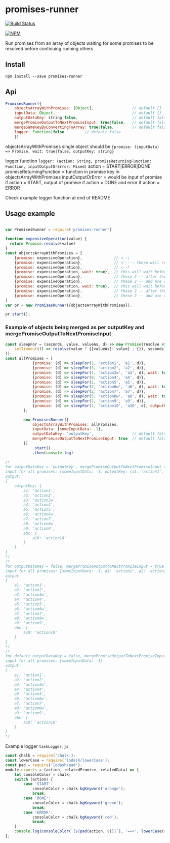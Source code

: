 # promises-runner

[![Build Status](https://travis-ci.org/hasnat/promises-runner.svg)](https://travis-ci.org/hasnat/promises-runner)

[![NPM](https://nodei.co/npm/promises-runner.png)](https://nodei.co/npm/promises-runner/)

Run promises from an array of objects waiting for some promises to be resolved before continuing running others

## Install

    npm install --save promises-runner

## Api
```js
PromisesRunner({
    objectsArrayWithPromises: [Object],                 // default []
    inputData: Object,                                  // default {}
    outputDataKey: string|false,                        // default false
    mergePromiseOutputToNextPromiseInput: true|false,   // default false
    mergeSameKeyByConvertingToArray: true|false,        // default false
    logger: Function|false         // default false
    })
```
objectsArrayWithPromises single object should be
`{promise: (inputData) => Promise, wait: true|false, outputKey: string}`


logger function
`logger: (action: String, promiseReturningFunction: Function, inputOutputOrError: Mixed)`
action = START|ERROR|DONE
promiseReturningFunction = function in promise key in objectsArrayWithPromises
inputOutputOrError = would be input of promise if action = START,
                     output of promise if action = DONE
                     and error if action = ERROR

Check example logger function at end of README

## Usage example

```js

var PromisesRunner = require('promises-runner')

function expensiveOperation(value) {
  return Promise.resolve(value)
}
const objectsArrayWithPromises = [
    {promise: expensiveOperation},              // <--┐
    {promise: expensiveOperation},              // <----- these will run in parallel
    {promise: expensiveOperation},              // <--┘
    {promise: expensiveOperation, wait: true},  // this will wait before all previous are resolved
    {promise: expensiveOperation},              // these 2 -- after the previous one is resolved
    {promise: expensiveOperation},              // these 2 -- and are ran in parallel
    {promise: expensiveOperation, wait: true},  // this will wait before all previous are resolved
    {promise: expensiveOperation},              // these 2 -- after the previous one is resolved
    {promise: expensiveOperation},              // these 2 -- and are ran in parallel
]
var pr = new PromisesRunner({objectsArrayWithPromises});

pr.start();
```

### Example of objects being merged as per outputKey and mergePromiseOutputToNextPromiseInput
```js
const sleepFor = (seconds, value, valueAs, d) => new Promise(resolve => (
    setTimeout(() => resolve(value ? {[valueAs]: value} : {}), seconds)
));
const allPromises = [
            {promise: (d) => sleepFor(1, 'action1', 'a1', d)},
            {promise: (d) => sleepFor(3, 'action2', 'a2', d)},
            {promise: (d) => sleepFor(1, 'action3w', 'a3', d), wait: true},
            {promise: (d) => sleepFor(8, 'action4', 'a4', d)},
            {promise: (d) => sleepFor(1, 'action5', 'a5', d)},
            {promise: (d) => sleepFor(2, 'action6w', 'a6', d), wait: true},
            {promise: (d) => sleepFor(2, 'action7', 'a7', d)},
            {promise: (d) => sleepFor(5, 'action8w', 'a8', d), wait: true},
            {promise: (d) => sleepFor(2, 'action9', 'a9', d)},
            {promise: (d) => sleepFor(1, 'action10', 'a10', d), outputKey: 'abc'},
        ];

        new PromisesRunner({
            objectsArrayWithPromises: allPromises, 
            inputData: {someInputData: -1},
            outputDataKey: 'outputKey',                 // default false
            mergePromiseOutputToNextPromiseInput: true  // default false
        })
            .start()
            .then(console.log)
            
/* 
for outputDataKey = 'outputKey', mergePromiseOutputToNextPromiseInput = true
input for all promises: {someInputData: -1, outputKey: {a1: 'action1', a2: 'action2' ....}}
output: 
{
    outputKey: { 
        a1: 'action1',
        a2: 'action2',
        a3: 'action3w',
        a4: 'action4',
        a5: 'action5',
        a6: 'action6w',
        a7: 'action7',
        a8: 'action8w',
        a9: 'action9',
        abc: {
            a10: 'action10'
        }
    }
}
*/
/* 
for outputDataKey = false, mergePromiseOutputToNextPromiseInput = true
input for all promises: {someInputData: -1, a1: 'action1', a2: 'action2' ....}
output: 
{
    a1: 'action1',
    a2: 'action2',
    a3: 'action3w',
    a4: 'action4',
    a5: 'action5',
    a6: 'action6w',
    a7: 'action7',
    a8: 'action8w',
    a9: 'action9',
    abc: {
        a10: 'action10'
    }
}
*/
/* 
for default outputDataKey = false, mergePromiseOutputToNextPromiseInput = false
input for all promises: {someInputData: -1}
output: 
{
    a1: 'action1',
    a2: 'action2',
    a3: 'action3w',
    a4: 'action4',
    a5: 'action5',
    a6: 'action6w',
    a7: 'action7',
    a8: 'action8w',
    a9: 'action9',
    abc: {
        a10: 'action10'
    }
}
*/
```


Example logger
`taskLogger.js`
```js
const chalk = require('chalk');
const lowerCase = require('lodash/lowerCase');
const pad = require('lodash/pad');
module.exports = (action, relatedPromise, relatedData) => {
    let consoleColor = chalk;
    switch (action) {
        case 'START':
            consoleColor = chalk.bgKeyword('orange');
            break;
        case 'DONE':
            consoleColor = chalk.bgKeyword('green');
            break;
        case 'ERROR':
            consoleColor = chalk.bgKeyword('red');
            break;
    }
    console.log(consoleColor(`[${pad(action, 9)}]`), '==>', lowerCase(relatedPromise.name));
};
```